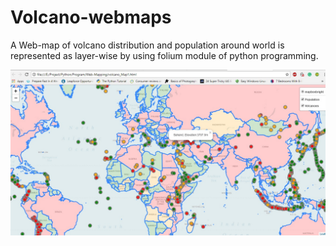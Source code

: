 # Volcano-webmaps
A Web-map of volcano distribution and population around world is represented as layer-wise by using folium module of python programming.

![alt text](https://raw.githubusercontent.com/Martialhimanshu/Volcano-webmaps/master/volcano_web.jpg)
